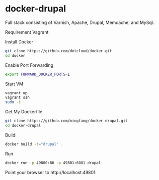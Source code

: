 docker-drupal
=============

Full stack consisting of Varnish, Apache, Drupal, Memcache, and MySql.

Requirement
Vagrant

Install Docker
```bash
git clone https://github.com/dotcloud/docker.git
cd docker
```

Enable Port Forwarding
```bash
export FORWARD_DOCKER_PORTS=1
```

Start VM
```bash
vagrant up
vagrant ssh
sudo -i
```

Get My Dockerfile
```bash
git clone https://github.com/mingfang/docker-drupal.git
cd docker-drupal
```

Build
```bash
docker build -t="drupal" .
```

Run
```bash
docker run -p 49800:80 -p 49801:6081 drupal
```

Point your browser to http://localhost:49801

